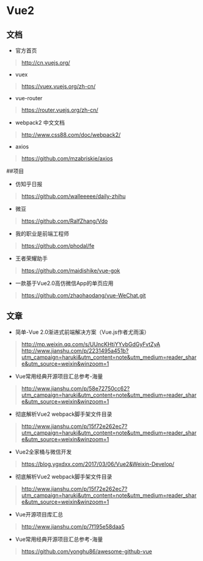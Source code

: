 # Vue2

## 文档
* 官方首页
> http://cn.vuejs.org/
* vuex
> https://vuex.vuejs.org/zh-cn/
* vue-router
> https://router.vuejs.org/zh-cn/
* webpack2 中文文档
> http://www.css88.com/doc/webpack2/
* axios
> https://github.com/mzabriskie/axios

##项目
* 仿知乎日报
> https://github.com/walleeeee/daily-zhihu
* 微豆
> https://github.com/RalfZhang/Vdo
* 我的职业是前端工程师
> https://github.com/phodal/fe
* 王者荣耀助手
> https://github.com/maidishike/vue-gok
* 一款基于Vue2.0高仿微信App的单页应用
> https://github.com/zhaohaodang/vue-WeChat.git


## 文章

* 简单-Vue 2.0渐进式前端解决方案（Vue.js作者尤雨溪）
>	http://mp.weixin.qq.com/s/UUncKHtjYYvbGdGyFvtZyA
> http://www.jianshu.com/p/2231495a451b?utm_campaign=haruki&utm_content=note&utm_medium=reader_share&utm_source=weixin&winzoom=1
* Vue常用经典开源项目汇总参考-海量
> http://www.jianshu.com/p/58e72750cc62?utm_campaign=haruki&utm_content=note&utm_medium=reader_share&utm_source=weixin&winzoom=1
* 彻底解析Vue2 webpack脚手架文件目录
> http://www.jianshu.com/p/15f72e262ec7?utm_campaign=haruki&utm_content=note&utm_medium=reader_share&utm_source=weixin&winzoom=1
*	Vue2全家桶与微信开发
> https://blog.ygxdxx.com/2017/03/06/Vue2&Weixin-Develop/
* 彻底解析Vue2 webpack脚手架文件目录
> http://www.jianshu.com/p/15f72e262ec7?utm_campaign=haruki&utm_content=note&utm_medium=reader_share&utm_source=weixin&winzoom=1
* Vue开源项目库汇总 
> http://www.jianshu.com/p/7f195e58daa5
* Vue常用经典开源项目汇总参考-海量
> https://github.com/yonghu86/awesome-github-vue

